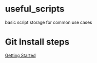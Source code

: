 # useful_scripts
basic script storage for common use cases

# Git Install steps
[Getting Started](https://projects.raspberrypi.org/en/projects/getting-started-with-git/3)

